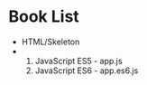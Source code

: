 Book List
=========

* HTML/Skeleton
* 1. JavaScript ES5 - app.js
  2. JavaScript ES6 - app.es6.js

